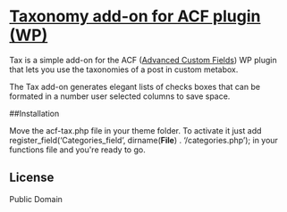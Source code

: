 # [Taxonomy add-on for ACF plugin (WP)](https://github.com/FutureMedia/acf-tax)

Tax is a simple add-on for the ACF ([Advanced Custom Fields](http://www.advancedcustomfields.com/)) WP plugin that lets you use the taxonomies of a post in custom metabox.

The Tax add-on generates elegant lists of checks boxes that can be formated in a number user selected columns to save space. 

##Installation

Move the acf-tax.php file in your theme folder. To activate it just add 
register_field(‘Categories_field’, dirname(__File__) . ‘/categories.php’); 
in your functions file and you're ready to go.

## License

Public Domain

